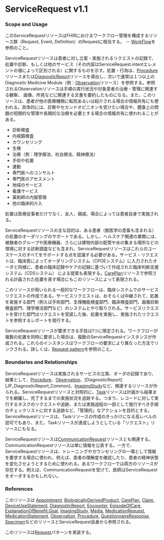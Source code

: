 # ServiceRequest v1.1

### Scope and Usage

このServiceRequestリソースはFHIRにおけるワークフロー管理を構成するリソース群（Request, Event, Definition）のRequestに相当する。 － [WorkFlow](http://hl7.org/fhir/R4/workflow.html)を参照のこと。

ServiceRequestリソースは患者に対し立案・実施されるリクエストの記録で、処置や診断、もしくは他のサービス（その内容はServiceRequest.intentエレメントの値によって区別される）に関するものを示す。処置・行為は、[Procedure](http://jpfhir.jp/fhir/core/StructureDefinition/JP_Procedure.html)リソースまたは[DiagnosticReport](http://jpfhir.jp/fhir/core/StructureDefinition/JP_diagnosticreport_Common.html)リソースを導出し、次いで通常は１つ以上のDiagnostic Medicine Module（例：[Observation](http://jpfhir.jp/fhir/core/StructureDefinition/JP_Observation_Common.html)リソース）を参照する。参照されるObservationリソースは手順の実行状況や対象患者の治療・管理に関連する観察、 画像、所見などに関連する文書を要約したものになる。また、このリソースは、患者が他の医療機関に転院あるいは紹介される場合の情報共有にも使われる。具体的には、診察やセカンドオピニオンを受けたい場合や、健康上の問題の短期的な管理や長期的な治療を必要とする場合の情報共有に使われることがある。

* 診断検査
* 内視鏡検査
* カウンセリング
* 生検
* 治療（例：理学療法、社会療法、精神療法）
* 手術や処置
* 運動
* 専門医へのコンサルト
* 専門医のアセスメント
* 地域のサービス
* 看護サービス
* 薬剤師の内服管理
* 他の臨床的介入

処置は医療従事者だけでなく、友人、親戚、場合によっては患者自身で実施される。

ServiceRequestリソースの主な目的は、ある患者（獣医学の患畜も含まれる）の処置のオーダリングのサポートである。しかし、ヘルスケア関連の業務には、被験者のグループや医療機器、さらには建物内部の配管や水の集まる場所などの環境に対する診断調査なども含まれ、ServiceRequestリソースはこれらのユースケースのすべてをサポートする点を認識する必要がある。サービス・リクエストは、臨床医によってオーダリングシステム（CPOEシステム）に入力されたオーダと同様に、患者の臨床記録やケアの記録に基づいて作成された臨床判断支援システム（CDSシステム） による提案も表現する。[CarePlan](http://hl7.org/fhir/R4/careplan.html)リソースで参照される計画された処置を表す場合にもこのリソースによって表現される。

このリソースが用いられる一般的なワークフローは、臨床システムでのサービスリクエストの作成である。サービスリクエストは、おそらくは中継されて、処置を実施する部門（例えば手術部門、生理機能検査部門、臨床検査部門、画像診断検査部門、理学療法部門など）のシステムとやり取りされる。サービスリクエストを受けた部門はリクエストを受諾した後、処置を実施し、実施されたリクエストを参照するレポートを発行する。

ServiceRequestリソースが要求できる手技は1つに限定される。ワークフローが複数の処置を同時に要求した場合は、複数のServiceRequestインスタンスが作成される。これらのインスタンスはワークフローの要求により異なった方法でリンクされる。詳しくは、[Request pattern](http://hl7.org/fhir/R4/request.html)を参照のこと。

### Boundaries and Relationships

ServiceRequestリソースは実施されるサービスの立案、オーダの記録であり、結果として、[Procedure](http://jpfhir.jp/fhir/core/StructureDefinition/JP_Procedure.html)、[Observation](http://jpfhir.jp/fhir/core/StructureDefinition/JP_Observation_Common.html)、[DiagnosticReport][JP_DiagnosticReport_Common]、[ImagingStudy](http://hl7.org/fhir/R4/imagingstudy.html)など、関連するリソースが作られる。ServiceRequestリソースと対照的に、[Task](http://hl7.org/fhir/R4/task.html)リソースは計画から結果までを網羅し、完了するまでの実施状況を追跡する。つまり、レコードに対して実行するタスクのリクエストや追跡、または実施過程の一部として施行すべき手順のチェックリストに対する追跡など、「管理的」なアクションを目的とする。ServiceRequestリソースは、Taskリソースの作成のきっかけになる高レベルの認可でもあり、また、Taskリソースが達成しようとしている「リクエスト」リソースにもなる。

ServiceRequestリソースは[CommunicationRequest](http://hl7.org/fhir/R4/communicationrequest.html)リソースとも関連する。CommunicationRequestリソースは単に情報を公表する。一方で、ServiceRequestリソースは、トレーニングやカウンセリングの一環として情報を要求する場合に使われ、例えば、患者の理解度を確認したり、患者の精神状態を変化させようとするために使われる。あるワークフローでは両方のリソースが存在する。例えば、CommunicationRequestを受けて、医師はServiceRequestをオーダするかもしれない。

### References

このリソースは [Appointment](http://hl7.org/fhir/R4/appointment.html#Appointment), [BiologicallyDerivedProduct](http://hl7.org/fhir/R4/biologicallyderivedproduct.html#BiologicallyDerivedProduct), [CarePlan](http://hl7.org/fhir/R4/careplan.html#CarePlan), [Claim](http://hl7.org/fhir/R4/claim.html#Claim), [DeviceUseStatement](http://hl7.org/fhir/R4/deviceusestatement.html#DeviceUseStatement), [DiagnosticReport](http://hl7.org/fhir/R4/diagnosticreport.html#DiagnosticReport), [Encounter](http://hl7.org/fhir/R4/encounter.html#Encounter), [EpisodeOfCare](http://hl7.org/fhir/R4/episodeofcare.html#EpisodeOfCare), [ExplanationOfBenefit](http://hl7.org/fhir/R4/explanationofbenefit.html#ExplanationOfBenefit),[Goal](http://hl7.org/fhir/R4/goal.html#Goal), [ImagingStudy](http://hl7.org/fhir/R4/imagingstudy.html#ImagingStudy), [Media](http://hl7.org/fhir/R4/media.html#Media), [MedicationRequest](http://hl7.org/fhir/R4/medicationrequest.html#MedicationRequest), [MedicationStatement](http://hl7.org/fhir/R4/medicationstatement.html#MedicationStatement), [Observation](http://hl7.org/fhir/R4/observation.html#Observation), [Procedure](http://hl7.org/fhir/R4/procedure.html#Procedure), [QuestionnaireResponse](http://hl7.org/fhir/R4/questionnaireresponse.html#QuestionnaireResponse), [Specimen](http://hl7.org/fhir/R4/specimen.html#Specimen)などのリソースとServiceRequest自身から参照される。

このリソースは[Request](http://hl7.org/fhir/R4/request.html#Request)パターンを実装する。
